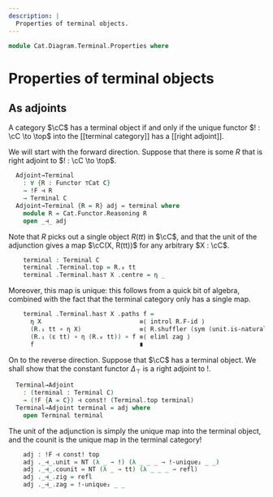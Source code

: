 ```yaml
---
description: |
  Properties of terminal objects.
---
```

<!--
```agda
open import Cat.Instances.Shape.Terminal
open import Cat.Functor.Adjoint
open import Cat.Diagram.Terminal
open import Cat.Prelude

import Cat.Functor.Reasoning
import Cat.Reasoning
```
-->
```agda
module Cat.Diagram.Terminal.Properties where
```

# Properties of terminal objects

<!--
```agda
module _ {o ℓ} (C : Precategory o ℓ) where
  open Cat.Reasoning C
```
-->

## As adjoints

A category $\cC$ has a terminal object if and only if the unique functor
$! : \cC \to \top$ into the [[terminal category]] has a [[right adjoint]].

We will start with the forward direction. Suppose that there is some
$R$ that is right adjoint to $! : \cC \to \top$.

```agda
  Adjoint→Terminal
    : ∀ {R : Functor ⊤Cat C}
    → !F ⊣ R
    → Terminal C
  Adjoint→Terminal {R = R} adj = terminal where
    module R = Cat.Functor.Reasoning R
    open _⊣_ adj
```

Note that $R$ picks out a single object $R(tt)$ in $\cC$, and that the
unit of the adjunction gives a map $\cC(X, R(tt))$ for any arbitrary
$X : \cC$.

```agda
    terminal : Terminal C
    terminal .Terminal.top = R.₀ tt
    terminal .Terminal.has⊤ X .centre = η _
```

Moreover, this map is unique: this follows from a quick bit of algebra,
combined with the fact that the terminal category only has a single map.

```agda
    terminal .Terminal.has⊤ X .paths f =
      η X                           ≡⟨ introl R.F-id ⟩
      (R.₁ tt ∘ η X)                ≡⟨ R.shuffler (sym (unit.is-natural _ _ _)) ⟩
      (R.₁ (ε tt) ∘ η (R.₀ tt)) ∘ f ≡⟨ eliml zag ⟩
      f                             ∎
```

On to the reverse direction. Suppose that $\cC$ has a terminal object.
We shall show that the constant functor $\Delta_{\top}$ is a right
adjoint to $!$.

```agda
  Terminal→Adjoint
    : (terminal : Terminal C)
    → (!F {A = C}) ⊣ const! (Terminal.top terminal)
  Terminal→Adjoint terminal = adj where
    open Terminal terminal
```

The unit of the adjunction is simply the unique map into the terminal
object, and the counit is the unique map in the terminal category!

```agda
    adj : !F ⊣ const! top
    adj ._⊣_.unit = NT (λ _ → !) (λ _ _ _ → !-unique₂ _ _)
    adj ._⊣_.counit = NT (λ _ → tt) (λ _ _ _ → refl)
    adj ._⊣_.zig = refl
    adj ._⊣_.zag = !-unique₂ _ _
```
